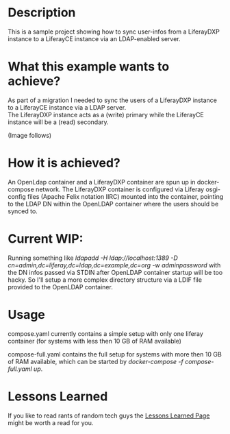 # Description

This is a sample project showing how to sync user-infos
from a LiferayDXP instance to a LiferayCE instance via an LDAP-enabled server.

# What this example wants to achieve?

As part of a migration I needed to sync the users of a LiferayDXP instance to a LiferayCE instance via a LDAP server.  
The LiferayDXP instance acts as a (write) primary while the LiferayCE instance will be a (read) secondary.

(Image follows)

# How it is achieved?

An OpenLdap container and a LiferayDXP container are spun up in docker-compose network.
The LiferayDXP container is configured via Liferay osgi-config files (Apache Felix notation IIRC) 
mounted into the container, pointing to the LDAP DN within the OpenLDAP container where the users should be synced to.


# Current WIP:
Running something like _ldapadd -H ldap://localhost:1389 -D cn=admin,dc=liferay,dc=ldap,dc=example,dc=org -w adminpassword_
with the DN infos passed via STDIN after OpenLDAP container startup will be too hacky. 
So I'll setup a more complex directory structure via a LDIF file provided to the OpenLDAP container. 

# Usage

compose.yaml currently contains a simple setup with only one liferay container (for systems with less then 10 GB of RAM available)

compose-full.yaml contains the full setup for systems with more then 10 GB of RAM available, which can be started by _docker-compose -f compose-full.yaml up_.

# Lessons Learned

If you like to read rants of random tech guys the [Lessons Learned Page](LESSONS-LEARNED.md) might be worth a read for you.
